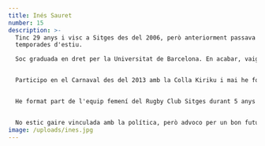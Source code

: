 ```yaml
---
title: Inés Sauret
number: 15
description: >-
  Tinc 29 anys i visc a Sitges des del 2006, però anteriorment passava les
  temporades d'estiu.

  Soc graduada en dret per la Universitat de Barcelona. En acabar, vaig fer el Màster d'accés a l'Advocacia, encara que mai no he arribat a exercir i, finalment, vaig fer el Màster d'accés a la Procura. Em vaig col·legiar com a Procuradora dels Tribunals el febrer del 2022. Soc autònoma.


  Participo en el Carnaval des del 2013 amb la Colla Kiriku i mai he format part dels balls populars de Festa Major, encara que m'agradaria fer-ho.


  He format part de l'equip femení del Rugby Club Sitges durant 5 anys i sempre que puc participar al Quart de Marató o Mitja Marató de Sitges, he corregut les dues modalitats. Aquest any, he fet la mitja marató i vaig guanyar el tercer lloc femení local.


  No estic gaire vinculada amb la política, però advoco per un bon futur per al poble, i crec que Sitges GI pot aportar tot allò que els ciutadans i ciutadanes de Sitges necessitem.
image: /uploads/ines.jpg
---
```

